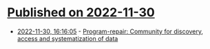 # [Published on 2022-11-30](index.md)

* [2022-11-30, 16:16:05](https://news.ycombinator.com/item?id=33802892) - [Program-repair: Community for discovery, access and systematization of data](https://program-repair.org/)
